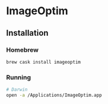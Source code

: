 # ImageOptim

## Installation

### Homebrew

```sh
brew cask install imageoptim
```

### Running

```sh
# Darwin
open -a /Applications/ImageOptim.app
```
